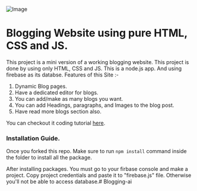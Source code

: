 ![Image](https://dev-to-uploads.s3.amazonaws.com/uploads/articles/naxpa0453a6bhd69ci1c.png)

# Blogging Website using pure HTML, CSS and JS. 

This project is a mini version of a working blogging website. This project is done by using only HTML, CSS and JS. This is a node.js app. And using firebase as its databse. Features of this Site :-

1. Dynamic Blog pages.
2. Have a dedicated editor for blogs.
3. You can add/make as many blogs you want.
4. You can add Headings, paragraphs, and Images to the blog post. 
5. Have read more blogs section also.

You can checkout it coding tutorial [here](https://youtu.be/AWHGQfzfHxI).

### Installation Guide.

Once you forked this repo. Make sure to run `npm install` command inside the folder to install all the package.

After installing packages. You must go to your firbase console and make a project. Copy project credentials and paste it to "firebase.js" file. Otherwise you'll not be able to access database.#   B l o g g i n g - a i  
 